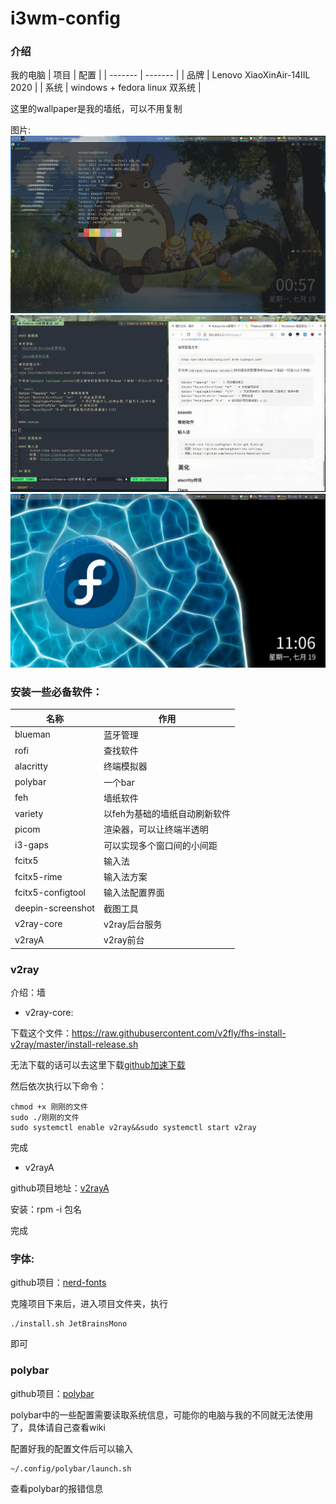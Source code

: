 # i3wm-config

### 介绍

我的电脑
| 项目    | 配置                          |
| ------- | -------                       |
| 品牌    | Lenovo XiaoXinAir-14IIL 2020  |
| 系统    | windows + fedora linux 双系统 |

这里的wallpaper是我的墙纸，可以不用复制

图片:
![show](./show.png)
![nvim2](./nvim2.png)
![desktop](./desktop.png)

### 安装一些必备软件：

| 名称                | 作用                          |
| -------             | --------                      |
| blueman             | 蓝牙管理                      |
| rofi                | 查找软件                      |
| alacritty           | 终端模拟器                    |
| polybar             | 一个bar                       |
| feh                 | 墙纸软件                      |
| variety             | 以feh为基础的墙纸自动刷新软件 |
| picom               | 渲染器，可以让终端半透明      |
| i3-gaps             | 可以实现多个窗口间的小间距    |
| fcitx5              | 输入法                        |
| fcitx5-rime         | 输入法方案                    |
| fcitx5-configtool   | 输入法配置界面                |
| deepin-screenshot   | 截图工具                      |
| v2ray-core          | v2ray后台服务                 |
| v2rayA              | v2ray前台                     |


### v2ray

介绍：墙

- v2ray-core:

下载这个文件：https://raw.githubusercontent.com/v2fly/fhs-install-v2ray/master/install-release.sh

无法下载的话可以去这里下载[github加速下载](https://d.serctl.com/)

然后依次执行以下命令：
```shell
chmod +x 刚刚的文件
sudo ./刚刚的文件
sudo systemctl enable v2ray&&sudo systemctl start v2ray
```
完成

- v2rayA

github项目地址：[v2rayA](https://github.com/v2rayA/v2rayA)

安装：rpm -i 包名

完成


### 字体:

github项目：[nerd-fonts](https://github.com/ryanoasis/nerd-fonts)

克隆项目下来后，进入项目文件夹，执行
```shell
./install.sh JetBrainsMono 
```
即可

### polybar

github项目：[polybar](https://github.com/polybar/polybar)

polybar中的一些配置需要读取系统信息，可能你的电脑与我的不同就无法使用了，具体请自己查看wiki

配置好我的配置文件后可以输入
```shell
~/.config/polybar/launch.sh
```
查看polybar的报错信息
